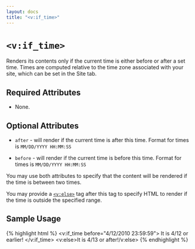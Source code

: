 ```yaml
---
layout: docs
title: "<v:if_time>"
---
```


# `<v:if_time>`

Renders its contents only if the current time is either before or after
a set time. Times are computed relative to the time zone associated with
your site, which can be set in the Site tab.

## Required Attributes

-   None.

## Optional Attributes

-   `after` - will render if the current time is after this time. Format
    for times is `MM/DD/YYYY HH:MM:SS`

-   `before` - will render if the current time is before this time.
    Format for times is `MM/DD/YYYY HH:MM:SS`

You may use both attributes to specify that the content will be rendered
if the time is between two times.

You may provide a [`<v:else>`](/v_else/) tag after this tag to specify
HTML to render if the time is outside the specified range.

## Sample Usage

{% highlight html %}
<v:if_time before="4/12/2010 23:59:59">
 It is 4/12 or earlier!
</v:if_time>
<v:else>It is 4/13 or after!/v:else>
{% endhighlight %}
